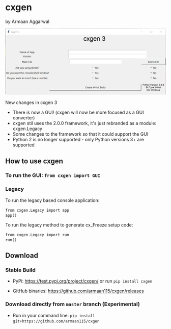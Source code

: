 # cxgen

by Armaan Aggarwal

![The cxgen GUI](media/showcaseGUI.png "The cxgen GUI")

New changes in cxgen 3

- There is now a GUI! (cxgen will now be more focused as a GUI converter)
- cxgen stil uses the 2.0.0 framework, it's  just rebranded as a module: cxgen.Legacy
- Some changes to the framework so that it could support the GUI
- Python 2 is no longer supported - only Python versions 3+ are supported

## How to use cxgen
### To run the GUI: `from cxgen import GUI`

### Legacy
To run the legacy based console application: 

    from cxgen.Legacy import app
    app()

To run the legacy method to generate cx_Freeze setup code:

    from cxgen.Legacy import run
    run()
    
## Download

### Stable Build

- PyPi: https://test.pypi.org/project/cxgen/
or run `pip install cxgen`

- GitHub binaries: https://github.com/armaan115/cxgen/releases

### Download directly from `master` branch (Experimental)
- Run in your command line: `pip install git+https://github.com/armaan115/cxgen`

